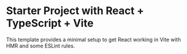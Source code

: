 # Starter Project with React + TypeScript + Vite

This template provides a minimal setup to get React working in Vite with HMR and some ESLint rules.
